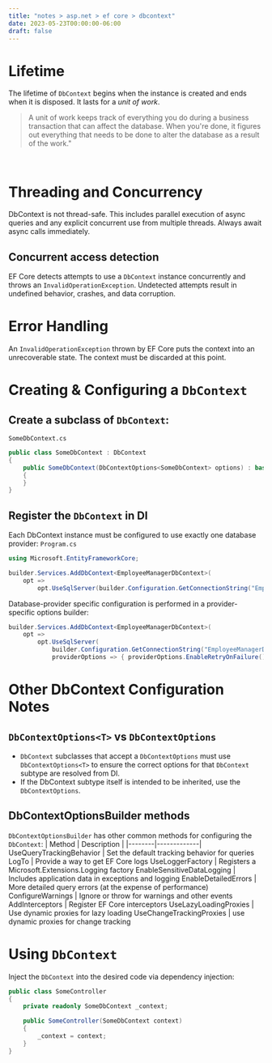 ```yaml
---
title: "notes > asp.net > ef core > dbcontext"
date: 2023-05-23T00:00:00-06:00
draft: false
---
```


# Lifetime
The lifetime of `DbContext` begins when the instance is created and ends when it is disposed.  It lasts for a *unit of work*.

> A unit of work keeps track of everything you do during a business transaction that can affect the database.  When you're done, it figures out everything that needs to be done to alter the database as a result of the work."  

<br />

# Threading and Concurrency
<r>DbContext is not thread-safe</r>.  This includes parallel execution of async queries and any explicit concurrent use from multiple threads.  <g>Always await async calls immediately.</g>

## Concurrent access detection
EF Core detects attempts to use a `DbContext` instance concurrently and throws an `InvalidOperationException`.  Undetected attempts result in undefined behavior, crashes, and data corruption.

# Error Handling
An `InvalidOperationException` thrown by EF Core puts the context into an unrecoverable state.  The context must be discarded at this point.

# Creating & Configuring a `DbContext`
## Create a subclass of `DbContext`:
`SomeDbContext.cs`
```cs
public class SomeDbContext : DbContext
{
    public SomeDbContext(DbContextOptions<SomeDbContext> options) : base(options) 
    {
    }
}
```

## Register the `DbContext` in DI
Each DbContext instance must be configured to use exactly one database provider:
`Program.cs`
```cs
using Microsoft.EntityFrameworkCore;

builder.Services.AddDbContext<EmployeeManagerDbContext>(
    opt => 
        opt.UseSqlServer(builder.Configuration.GetConnectionString("EmployeeManagerDb")));
```

Database-provider specific configuration is performed in a provider-specific options builder:
```cs
builder.Services.AddDbContext<EmployeeManagerDbContext>(
    opt => 
        opt.UseSqlServer(
            builder.Configuration.GetConnectionString("EmployeeManagerDb"),
            providerOptions => { providerOptions.EnableRetryOnFailure() } ));
```
# Other DbContext Configuration Notes
## `DbContextOptions<T>` vs `DbContextOptions`
- `DbContext` subclasses that accept a `DbContextOptions` must use `DbContextOptions<T>` to ensure the correct options for that `DbContext` subtype are resolved from DI.
- If the DbContext subtype itself is intended to be inherited, use the `DbContextOptions`.

## DbContextOptionsBuilder methods
`DbContextOptionsBuilder` has other common methods for configuring the `DbContext`:
| Method | Description |
|--------|-------------|
UseQueryTrackingBehavior | Set the default tracking behavior for queries
LogTo | Provide a way to get EF Core logs
UseLoggerFactory | Registers a Microsoft.Extensions.Logging factory
EnableSensitiveDataLogging | Includes application data in exceptions and logging
EnableDetailedErrors | More detailed query errors (at the expense of performance)
ConfigureWarnings | Ignore or throw for warnings and other events
AddInterceptors | Register EF Core interceptors 
UseLazyLoadingProxies | Use dynamic proxies for lazy loading
UseChangeTrackingProxies | use dynamic proxies for change tracking

# Using `DbContext`
Inject the `DbContext` into the desired code via dependency injection:
```cs
public class SomeController
{
    private readonly SomeDbContext _context;

    public SomeController(SomeDbContext context) 
    {
        _context = context;
    }
}
```

